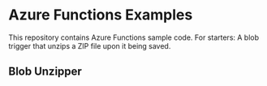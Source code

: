 # Azure Functions Examples

This repository contains Azure Functions sample code. For starters: A blob trigger that unzips a ZIP file upon it being saved.

## Blob Unzipper
<text to be added>
